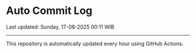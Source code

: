 # Auto Commit Log

Last updated: Sunday, 17-08-2025 00:11 WIB

---

This repository is automatically updated every hour using GitHub Actions.
